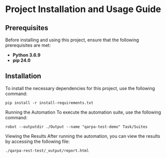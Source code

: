 # Project Installation and Usage Guide

## Prerequisites

Before installing and using this project, ensure that the following prerequisites are met:

- **Python 3.6.9**
- **pip 24.0**

## Installation

To install the necessary dependencies for this project, use the following command:

```
pip install -r install-requirements.txt
```
Running the Automation
To execute the automation suite, use the following command:
```
robot --outputdir ./Output --name "qarpa-test-demo" Task/Suites
```
Viewing the Results
After running the automation, you can view the results by accessing the following file:
```
./qarpa-rest-test/_output/report.html
```
